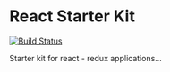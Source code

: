 # React Starter Kit

[![Build Status](https://ci.hustlazkonnect.com/job/Hustlaz-Connect/badge/icon)](https://ci.hustlazkonnect.com/job/Hustlaz-Connect/)

Starter kit for react - redux applications...
